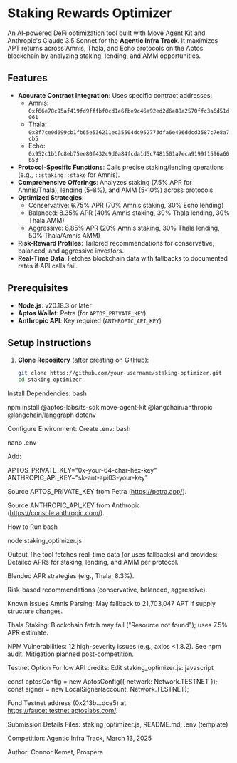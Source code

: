 # Staking Rewards Optimizer

An AI-powered DeFi optimization tool built with Move Agent Kit and Anthropic's Claude 3.5 Sonnet for the **Agentic Infra Track**. It maximizes APT returns across Amnis, Thala, and Echo protocols on the Aptos blockchain by analyzing staking, lending, and AMM opportunities.

## Features

- **Accurate Contract Integration**: Uses specific contract addresses:
  - Amnis: `0xf66e78c95af419fd9fffbf0cd1e6fbe9c46a92ed2d6e88a2570ffc3a6d51d061`
  - Thala: `0x8f7ce0d699cb1fb65e536211ec35504dc952773dfa6e496ddcd3587c7e8a7cb5`
  - Echo: `0x952c1b1fc8eb75ee80f432c9d0a84fcda1d5c7481501a7eca9199f1596a60b53`
- **Protocol-Specific Functions**: Calls precise staking/lending operations (e.g., `::staking::stake` for Amnis).
- **Comprehensive Offerings**: Analyzes staking (7.5% APR for Amnis/Thala), lending (5-8%), and AMM (5-10%) across protocols.
- **Optimized Strategies**:
  - Conservative: 6.75% APR (70% Amnis staking, 30% Echo lending)
  - Balanced: 8.35% APR (40% Amnis staking, 30% Thala lending, 30% Thala AMM)
  - Aggressive: 8.85% APR (20% Amnis staking, 30% Thala lending, 50% Thala/Amnis AMM)
- **Risk-Reward Profiles**: Tailored recommendations for conservative, balanced, and aggressive investors.
- **Real-Time Data**: Fetches blockchain data with fallbacks to documented rates if API calls fail.

## Prerequisites

- **Node.js**: v20.18.3 or later
- **Aptos Wallet**: Petra (for `APTOS_PRIVATE_KEY`)
- **Anthropic API**: Key required (`ANTHROPIC_API_KEY`)

## Setup Instructions

1. **Clone Repository** (after creating on GitHub):
   ```bash
   git clone https://github.com/your-username/staking-optimizer.git
   cd staking-optimizer

Install Dependencies:
bash

npm install @aptos-labs/ts-sdk move-agent-kit @langchain/anthropic @langchain/langgraph dotenv

Configure Environment:
Create .env:
bash

nano .env

Add:

APTOS_PRIVATE_KEY="0x-your-64-char-hex-key"
ANTHROPIC_API_KEY="sk-ant-api03-your-key"

Source APTOS_PRIVATE_KEY from Petra (https://petra.app/).

Source ANTHROPIC_API_KEY from Anthropic (https://console.anthropic.com/).

How to Run
bash

node staking_optimizer.js

Output
The tool fetches real-time data (or uses fallbacks) and provides:
Detailed APRs for staking, lending, and AMM per protocol.

Blended APR strategies (e.g., Thala: 8.3%).

Risk-based recommendations (conservative, balanced, aggressive).

Known Issues
Amnis Parsing: May fallback to 21,703,047 APT if supply structure changes.

Thala Staking: Blockchain fetch may fail ("Resource not found"); uses 7.5% APR estimate.

NPM Vulnerabilities: 12 high-severity issues (e.g., axios <1.8.2). See npm audit. Mitigation planned post-competition.

Testnet Option
For low API credits:
Edit staking_optimizer.js:
javascript

const aptosConfig = new AptosConfig({ network: Network.TESTNET });
const signer = new LocalSigner(account, Network.TESTNET);

Fund Testnet address (0x213b...dce5) at https://faucet.testnet.aptoslabs.com/.

Submission Details
Files: staking_optimizer.js, README.md, .env (template)

Competition: Agentic Infra Track, March 13, 2025

Author: Connor Kemet, Prospera

